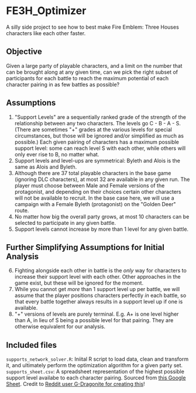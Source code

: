 # FE3H_Optimizer
A silly side project to see how to best make Fire Emblem: Three Houses characters like each other faster.

## Objective
Given a large party of playable characters, and a limit on the number that can be brought along at any given time, can we pick the right subset of participants for each battle to reach the maximum potential of each character pairing in as few battles as possible? 

## Assumptions
1. "Support Levels" are a sequentially ranked grade of the strength of the relationship between any two characters. The levels go C - B - A - S. (There are sometimes "+" grades at the various levels for special circumstances, but those will be ignored and/or simplified as much as possible.) Each given pairing of characters has a maximum possible support level: some can reach level S with each other, while others will only ever rise to B, no matter what.
2. Support levels and level-ups are symmetrical: Byleth and Alois is the same as Alois and Byleth.
3. Although there are 37 total playable characters in the base game (ignoring DLC characters), at most 32 are available in any given run. The player must choose between Male and Female versions of the protagonist, and depending on their choices certain other characters will not be available to recruit. In the base case here, we will use a campaign with a Female Byleth (protagonist) on the "Golden Deer" route.
4. No matter how big the overall party grows, at most 10 characters can be selected to participate in any given battle.
5. Support levels cannot increase by more than 1 level for any given battle. 

## Further Simplifying Assumptions for Initial Analysis
6. Fighting alongside each other in battle is the *only* way for characters to increase their support level with each other. Other approaches in the game exist, but these will be ignored for the moment.
7. While you cannot get *more* than 1 support level up per battle, we will assume that the player positions characters perfectly *in* each battle, so that every battle together always results in a support level up if one is available.
8. "+" versions of levels are purely terminal. E.g. A+ is one level higher than A, in lieu of S being a possible level for that pairing. They are otherwise equivalent for our analysis.

## Included files
`supports_network_solver.R`: Iniital R script to load data, clean and transform it, and ultimately perform the optimization algorithm for a given party set.
`supports_sheet.csv`: A spreadsheet representation of the highest possible support level availabe to each character pairing. Sourced from [this Google Sheet](https://docs.google.com/spreadsheets/d/1nxDUkeL09uBUwFfumOGBsFYaCcqP8v3lRQqK31bqL_o/edit#gid=0). Credit to [Reddit user G-Dragonite for creating this](https://www.reddit.com/r/FireEmblemThreeHouses/comments/cx2ft0/i_made_a_spreadsheet_for_support_conversations/)!

